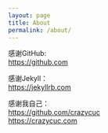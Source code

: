 ```yaml
---
layout: page
title: About
permalink: /about/
---
```



感谢GitHub:<br />https://github.com

感谢Jekyll：<br />https://jekyllrb.com

感谢我自己：<br />https://github.com/crazycuc  <br />https://crazycuc.com
